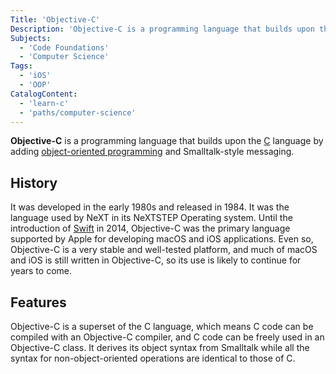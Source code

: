 ```yaml
---
Title: 'Objective-C'
Description: 'Objective-C is a programming language that builds upon the C language by adding object-oriented programming with Smalltalk-style messaging.'
Subjects:
  - 'Code Foundations'
  - 'Computer Science'
Tags:
  - 'iOS'
  - 'OOP'
CatalogContent:
  - 'learn-c'
  - 'paths/computer-science'
---
```


**Objective-C** is a programming language that builds upon the [C](https://www.codecademy.com/resources/docs/c) language by adding [object-oriented programming](https://www.codecademy.com/resources/docs/general/object-oriented-programming) and Smalltalk-style messaging.

## History

It was developed in the early 1980s and released in 1984. It was the language used by NeXT in its NeXTSTEP Operating system. Until the introduction of [Swift](https://www.codecademy.com/resources/docs/swift) in 2014, Objective-C was the primary language supported by Apple for developing macOS and iOS applications. Even so, Objective-C is a very stable and well-tested platform, and much of macOS and iOS is still written in Objective-C, so its use is likely to continue for years to come.

## Features

Objective-C is a superset of the C language, which means C code can be compiled with an Objective-C compiler, and C code can be freely used in an Objective-C class. It derives its object syntax from Smalltalk while all the syntax for non-object-oriented operations are identical to those of C.
